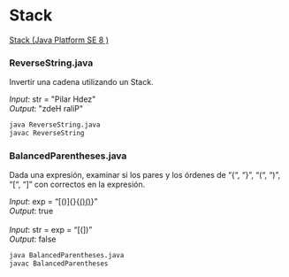 # Stack
[Stack (Java Platform SE 8 )](https://docs.oracle.com/javase/8/docs/api/java/util/Stack.html)

### ReverseString.java
Invertir una cadena utilizando un Stack. 

*Input*: str = "Pilar Hdez" <br/>
*Output*: "zdeH raliP" <br/>

```bash
java ReverseString.java 
javac ReverseString
```

### BalancedParentheses.java
Dada una expresión, examinar si los pares y los órdenes de “{“, “}”, “(“, “)”, “[“, “]” con correctos en la expresión. 

*Input*: exp = “[()]{}{[()()]()}” <br/>
*Output*: true <br/>
<br />
*Input*: str = exp = “[(])” <br/>
*Output*: false <br/>

```bash
java BalancedParentheses.java 
javac BalancedParentheses
```